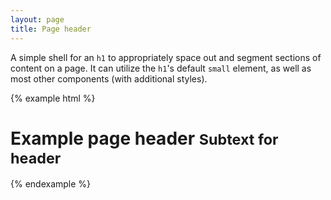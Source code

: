 ```yaml
---
layout: page
title: Page header
---
```


A simple shell for an `h1` to appropriately space out and segment sections of content on a page. It can utilize the `h1`'s default `small` element, as well as most other components (with additional styles).

{% example html %}
<div class="page-header">
  <h1>Example page header <small>Subtext for header</small></h1>
</div>
{% endexample %}
